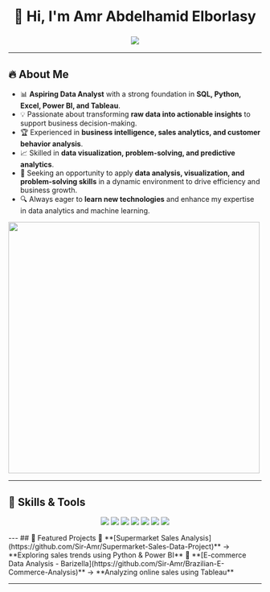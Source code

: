 <h1 align="center">
  👋 Hi, I'm Amr Abdelhamid Elborlasy  
</h1>

<h3 align="center">
  <img src="https://readme-typing-svg.demolab.com?font=Fira+Code&size=22&pause=1000&color=F7F7F7&background=FF8C00&center=true&width=500&lines=Data+Analyst+%7C+Python+%7C+SQL+%7C+Power+BI;Building+Interactive+Dashboards;Passionate+about+Data+Analyst" />
</h3>

---
## 🔥 About Me  
- 📊 **Aspiring Data Analyst** with a strong foundation in **SQL, Python, Excel, Power BI, and Tableau**.  
- 💡 Passionate about transforming **raw data into actionable insights** to support business decision-making.  
- 🏆 Experienced in **business intelligence, sales analytics, and customer behavior analysis**.  
- 📈 Skilled in **data visualization, problem-solving, and predictive analytics**.  
- 🚀 Seeking an opportunity to apply **data analysis, visualization, and problem-solving skills** in a dynamic environment to drive efficiency and business growth.  
- 🔍 Always eager to **learn new technologies** and enhance my expertise in data analytics and machine learning.
  
<img src="https://media.giphy.com/media/xUA7bdpLxQhsSQdyog/giphy.gif" width="500">

---
## 🚀 Skills & Tools  
<p align="center">
  <img src="https://img.shields.io/badge/Python-3776AB?style=for-the-badge&logo=python&logoColor=white" />
  <img src="https://img.shields.io/badge/Pandas-150458?style=for-the-badge&logo=pandas&logoColor=white" />
  <img src="https://img.shields.io/badge/SQL-4479A1?style=for-the-badge&logo=mysql&logoColor=white" />
  <img src="https://img.shields.io/badge/PowerBI-F2C811?style=for-the-badge&logo=powerbi&logoColor=black" />
  <img src="https://img.shields.io/badge/Tableau-E97627?style=for-the-badge&logo=tableau&logoColor=white" />
  <img src="https://img.shields.io/badge/Excel-217346?style=for-the-badge&logo=microsoft-excel&logoColor=white" />
  <img src="https://img.shields.io/badge/Matplotlib-#ffffff?style=for-the-badge&logo=plotly&logoColor=blue" />
</p>
---
## 📂 Featured Projects  
🔹 **[Supermarket Sales Analysis](https://github.com/Sir-Amr/Supermarket-Sales-Data-Project)** → **Exploring sales trends using Python & Power BI**  
🔹 **[E-commerce Data Analysis - Barizella](https://github.com/Sir-Amr/Brazilian-E-Commerce-Analysis)** → **Analyzing online sales using Tableau**  

---
